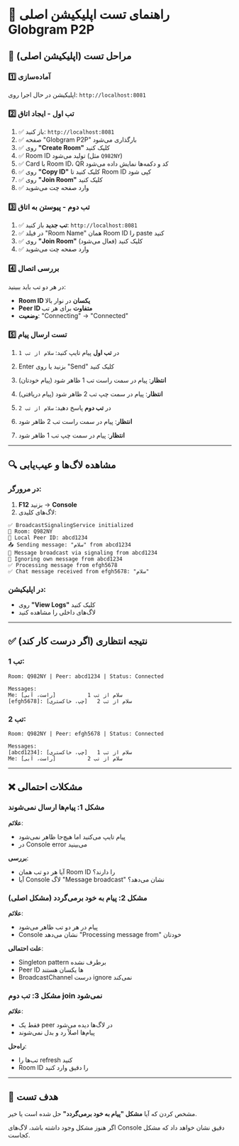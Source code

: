 # 🎯 راهنمای تست اپلیکیشن اصلی Globgram P2P

## 🚀 مراحل تست (اپلیکیشن اصلی)

### 1️⃣ آماده‌سازی
اپلیکیشن در حال اجرا روی: `http://localhost:8081`

### 2️⃣ تب اول - ایجاد اتاق
1. ✅ باز کنید: `http://localhost:8081`
2. ✅ صفحه "Globgram P2P" بارگذاری می‌شود
3. ✅ روی **"Create Room"** کلیک کنید
4. ✅ Room ID تولید می‌شود (مثل `Q982NY`)
5. ✅ Card با Room ID، QR کد و دکمه‌ها نمایش داده می‌شود
6. ✅ روی **"Copy ID"** کلیک کنید تا Room ID کپی شود
7. ✅ روی **"Join Room"** کلیک کنید
8. ✅ وارد صفحه چت می‌شوید

### 3️⃣ تب دوم - پیوستن به اتاق
1. ✅ **تب جدید** باز کنید: `http://localhost:8081`
2. ✅ در فیلد "Room Name" همان Room ID را paste کنید
3. ✅ روی **"Join Room"** کلیک کنید (فعال می‌شود)
4. ✅ وارد صفحه چت می‌شوید

### 4️⃣ بررسی اتصال
در هر دو تب باید ببینید:
- **Room ID یکسان** در نوار بالا
- **Peer ID متفاوت** برای هر تب
- **وضعیت**: "Connecting" → "Connected"

### 5️⃣ تست ارسال پیام
1. در **تب اول** پیام تایپ کنید: `سلام از تب 1`
2. Enter بزنید یا روی "Send" کلیک کنید
3. **انتظار**: پیام در سمت راست تب 1 ظاهر شود (پیام خودتان)
4. **انتظار**: پیام در سمت چپ تب 2 ظاهر شود (پیام دریافتی)

5. در **تب دوم** پاسخ دهید: `سلام از تب 2`
6. **انتظار**: پیام در سمت راست تب 2 ظاهر شود
7. **انتظار**: پیام در سمت چپ تب 1 ظاهر شود

---

## 🔍 مشاهده لاگ‌ها و عیب‌یابی

### در مرورگر:
1. **F12** بزنید → **Console**
2. لاگ‌های کلیدی:
```
✅ BroadcastSignalingService initialized
📄 Room: Q982NY
📄 Local Peer ID: abcd1234
📤 Sending message: "سلام" from abcd1234
📡 Message broadcast via signaling from abcd1234
🚫 Ignoring own message from abcd1234
✅ Processing message from efgh5678
✅ Chat message received from efgh5678: "سلام"
```

### در اپلیکیشن:
- روی **"View Logs"** کلیک کنید
- لاگ‌های داخلی را مشاهده کنید

---

## ✅ نتیجه انتظاری (اگر درست کار کند)

### تب 1:
```
Room: Q982NY | Peer: abcd1234 | Status: Connected

Messages:
Me: سلام از تب 1          [راست، آبی]
[efgh5678]: سلام از تب 2   [چپ، خاکستری]
```

### تب 2:
```
Room: Q982NY | Peer: efgh5678 | Status: Connected

Messages:
[abcd1234]: سلام از تب 1   [چپ، خاکستری]
Me: سلام از تب 2          [راست، آبی]
```

---

## ❌ مشکلات احتمالی

### مشکل 1: پیام‌ها ارسال نمی‌شوند
**علائم**:
- پیام تایپ می‌کنید اما هیچ‌جا ظاهر نمی‌شود
- در Console error می‌بینید

**بررسی**:
- آیا هر دو تب همان Room ID را دارند؟
- آیا Console لاگ "Message broadcast" نشان می‌دهد؟

### مشکل 2: پیام به خود برمی‌گردد (مشکل اصلی)
**علائم**:
- پیام در هر دو تب ظاهر می‌شود
- Console نشان می‌دهد "Processing message from" خودتان

**علت احتمالی**:
- Singleton pattern برطرف نشده
- Peer ID ها یکسان هستند
- BroadcastChannel درست ignore نمی‌کند

### مشکل 3: تب دوم join نمی‌شود
**علائم**:
- فقط یک peer در لاگ‌ها دیده می‌شود
- پیام‌ها اصلاً رد و بدل نمی‌شوند

**راه‌حل**:
- تب‌ها را refresh کنید
- Room ID را دقیق وارد کنید

---

## 🎯 هدف تست

مشخص کردن که آیا **مشکل "پیام به خود برمی‌گردد"** حل شده است یا خیر.

اگر هنوز مشکل وجود داشته باشد، لاگ‌های Console دقیق نشان خواهد داد که مشکل کجاست.
